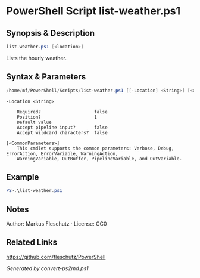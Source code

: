 # PowerShell Script list-weather.ps1

## Synopsis & Description
```powershell
list-weather.ps1 [<location>]
```

Lists the hourly weather.

## Syntax & Parameters
```powershell
/home/mf/PowerShell/Scripts/list-weather.ps1 [[-Location] <String>] [<CommonParameters>]
```

```
-Location <String>
    
    Required?                    false
    Position?                    1
    Default value                
    Accept pipeline input?       false
    Accept wildcard characters?  false
```

```
[<CommonParameters>]
    This cmdlet supports the common parameters: Verbose, Debug, ErrorAction, ErrorVariable, WarningAction, 
    WarningVariable, OutBuffer, PipelineVariable, and OutVariable.
```

## Example
```powershell
PS>.\list-weather.ps1
```


## Notes
Author: Markus Fleschutz · License: CC0

## Related Links
https://github.com/fleschutz/PowerShell

*Generated by convert-ps2md.ps1*
